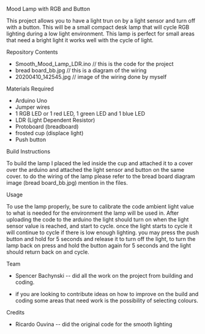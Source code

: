 Mood Lamp with RGB and Button 

  This project allows you to have a light trun on by a light sensor and turn off with a button. This will be a small compact desk 
  lamp that will cycle RGB lighting during a low light environment. This lamp is perfect for small areas that need a bright light
  it works well with the cycle of light.
  
Repository Contents

  - Smooth_Mood_Lamp_LDR.ino // this is the code for the project
  - bread board_bb.jpg // this is a diagram of the wiring
  - 20200410_142545.jpg // image of the wiring done by myself
 
Materials Required

- Arduino Uno
- Jumper wires
- 1 RGB LED or 1 red LED, 1 green LED and 1 blue LED
- LDR (Light Dependent Resistor)
- Protoboard (breadboard)
- frosted cup (displace light)
- Push button

Build Instructions
 
 To build the lamp I placed the led inside the cup and attached it to a cover over the arduino and attached the light sensor 
 and button on the same cover. to do the wiring of the lamp please refer to the bread board diagram image (bread board_bb.jpg)
 mention in the files. 
 
Usage 
  
  To use the lamp properly, be sure to calibrate the code ambient light value to what is needed for the environment the lamp will be 
  used in. After uploading the code to the arduino the light should turn on when the light sensor value is reached, and start to cycle.
  once the light starts to cycle it will continue to cycle if there is low enough lighting. you may press the push button and hold for 5 
  seconds and release it to turn off the light, to turn the lamp back on press and hold the button again for 5 seconds and the light 
  should return back on and cycle. 
  
Team
  
  - Spencer Bachynski -- did all the work on the project from building and coding.
  
  - if you are looking to contribute ideas on how to improve on the build and coding some areas that need work is the possibility of
  selecting colours.
  
Credits

  - Ricardo Ouvina -- did the original code for the smooth lighting 




 
